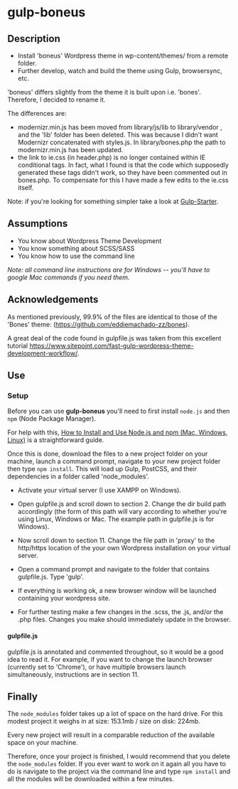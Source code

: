 # gulp-boneus

## Description

* Install 'boneus' Wordpress theme in wp-content/themes/ from a remote folder.
* Further develop, watch and build the theme using Gulp, browsersync, etc.

'boneus' differs slightly from the theme it is built upon i.e. 'bones'. Therefore, I decided to rename it.

The differences are:

* modernizr.min.js has been moved from library/js/lib to library/vendor , and the 'lib' folder has been deleted. This was because I didn't want Modernizr concatenated with styles.js. In library/bones.php the path to modernizr.min.js has been updated.
* the link to ie.css (in header.php) is no longer contained within IE conditional tags. In fact, what I found is that the code which supposedly generated these tags didn't work, so they have been commented out in bones.php. To compensate for this I have made a few edits to the ie.css itself.

Note: if you're looking for something simpler take a look at [Gulp-Starter](https://github.com/chrisnajman/Gulp-Starter).

## Assumptions
* You know about Wordpress Theme Development
* You know something about SCSS/SASS
* You know how to use the command line

*Note: all command line instructions are for Windows -- you'll have to google Mac commands if you need them.*


## Acknowledgements
As mentioned previously, 99.9% of the files are identical to those of the 'Bones' theme: (https://github.com/eddiemachado-zz/bones).

A great deal of the code found in gulpfile.js was taken from this excellent tutorial https://www.sitepoint.com/fast-gulp-wordpress-theme-development-workflow/.



## Use

### Setup
Before you can use **gulp-boneus** you'll need to first install `node.js` and then `npm` (Node Package Manager). 

For help with this, [How to Install and Use Node.js and npm (Mac, Windows, Linux)](https://www.taniarascia.com/how-to-install-and-use-node-js-and-npm-mac-and-windows/) is a straightforward guide.

Once this is done, download the files to a new project folder on your machine, launch a command prompt, navigate to your new project folder then type `npm install`. This will load up Gulp, PostCSS, and their dependencies in a folder called 'node_modules'.

* Activate your virtual server (I use XAMPP on Windows).

* Open gulpfile.js and scroll down to section 2.  Change the dir build path accordingly (the form of this path will vary according to whether you're using Linux, Windows or Mac. The example path in gulpfile.js is for Windows).

* Now scroll down to section 11. Change the file path in 'proxy' to the http/https location of the  your own Wordpress installation on your virtual server.

* Open a command prompt and navigate to the folder that contains gulpfile.js. Type 'gulp'.

* If everything is working ok, a new browser window will be launched containing your wordpress site.

* For further testing make a few changes in the .scss, the .js, and/or the .php files. Changes you make should immediately update in the browser.

#### gulpfile.js
gulpfile.js is annotated and commented throughout, so it would be a good idea to read it. For example, if you want to change the launch browser (currently set to 'Chrome'), or have multiple browsers launch simultaneously,  instructions are in section 11. 



## Finally
The `node_modules` folder takes up a lot of space on the hard drive. For this modest project it weighs in at size: 153.1mb / size on disk: 224mb.

Every new project will result in a comparable reduction of the available space on your machine.

Therefore, once your project is finished, I would recommend that you delete the `node_modules` folder. If you ever want to work on it again all you have to do is navigate to the project via the command line and type `npm install` and all the modules will be downloaded within a few minutes.



